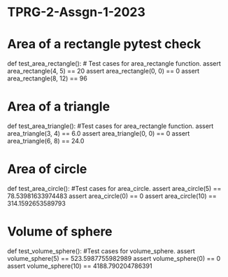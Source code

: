 # TPRG-2-Assgn-1-2023
# Area of a rectangle pytest check 
def test_area_rectangle():
    # Test cases for area_rectangle function.
    assert area_rectangle(4, 5) == 20
    assert area_rectangle(0, 0) == 0
    assert area_rectangle(8, 12) == 96

# Area of a triangle
def test_area_triangle():
    #Test cases for area_rectangle function.
    assert area_triangle(3, 4) == 6.0
    assert area_triangle(0, 0) == 0
    assert area_triangle(6, 8) == 24.0

# Area of circle
def test_area_circle():
    #Test cases for area_circle.
    assert area_circle(5) == 78.53981633974483
    assert area_circle(0) == 0
    assert area_circle(10) == 314.1592653589793

# Volume of sphere
def test_volume_sphere():
    #Test cases for volume_sphere.
    assert volume_sphere(5) == 523.5987755982989
    assert volume_sphere(0) == 0
    assert volume_sphere(10) == 4188.790204786391
